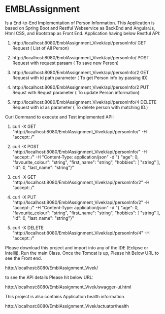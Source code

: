 # EMBLAssignment
Is a End-to-End Implementation of Person Information.
This Application is based on Spring Boot and Restful Webservice as BackEnd and AngularJs, Html CSS, and Bootstrap as Front End.
Application having below Restful API:
1. http://localhost:8080/EmblAssignment_Vivek/api/personInfo/   GET Request                                ( List of All Person)

2. http://localhost:8080/EmblAssignment_Vivek/api/personInfo/   POST Request with request paraam     ( To save new Person)

3. http://localhost:8080/EmblAssignment_Vivek/api/personInfo/2  GET Request with id path parameter   (  To get Person info by passing ID)

4. http://localhost:8080/EmblAssignment_Vivek/api/personInfo/2  PUT Requst with Requst parameter     (  To update Person information)

5. http://localhost:8080/EmblAssignment_Vivek/api/personInfo/4  DELETE Request with id as parameter ( To delete person with matching ID.)

Curl Command to execute and Test implemented API:
1. curl -X GET "http://localhost:8080/EmblAssignment_Vivek/api/personInfo/" -H "accept: */*"

2. curl -X POST "http://localhost:8080/EmblAssignment_Vivek/api/personInfo/" -H "accept: */*" -H "Content-Type: application/json" -d "{ \"age\": 0, \"favourite_colour\": \"string\", \"first_name\": \"string\", \"hobbies\": [ \"string\" ], \"id\": 0, \"last_name\": \"string\"}"

3. curl -X GET "http://localhost:8080/EmblAssignment_Vivek/api/personInfo/2" -H "accept: */*"

4. curl -X PUT "http://localhost:8080/EmblAssignment_Vivek/api/personInfo/2" -H "accept: */*" -H "Content-Type: application/json" -d "{ \"age\": 0, \"favourite_colour\": \"string\", \"first_name\": \"string\", \"hobbies\": [ \"string\" ], \"id\": 0, \"last_name\": \"string\"}"
5. curl -X DELETE "http://localhost:8080/EmblAssignment_Vivek/api/personInfo/4" -H "accept: */*"





Please download this project and import into any of the IDE (Eclipse or Intellij), Run the main Class.
Once the Tomcat is up, Please hit Below URL to see the Front end.

http://localhost:8080/EmblAssignment_Vivek/

to see the API details Please hit below URL:

http://localhost:8080/EmblAssignment_Vivek/swagger-ui.html

This project is also contains Application health information. 

http://localhost:8080/EmblAssignment_Vivek/actuator/health

